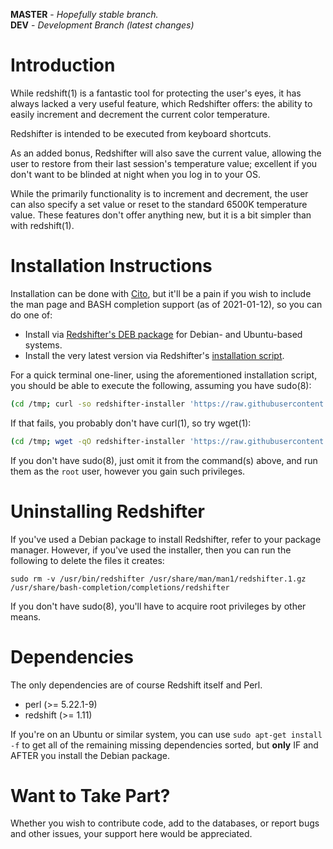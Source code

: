 **MASTER** - _Hopefully stable branch._\
**DEV** - _Development Branch (latest changes)_

# Introduction

While redshift(1) is a fantastic tool for protecting the user's eyes, it has always lacked a very useful feature, which Redshifter offers: the ability to easily increment and decrement the current color temperature.

Redshifter is intended to be executed from keyboard shortcuts.

As an added bonus, Redshifter will also save the current value, allowing the user to restore from their last session's temperature value; excellent if you don't want to be blinded at night when you log in to your OS.

While the primarily functionality is to increment and decrement, the user can also specify a set value or reset to the standard 6500K temperature value. These features don't offer anything new, but it is a bit simpler than with redshift(1).

# Installation Instructions

Installation can be done with [Cito](https://github.com/terminalforlife/Extra/blob/master/source/cito), but it'll be a pain if you wish to include the man page and BASH completion support (as of 2021-01-12), so you can do one of:

  * Install via [Redshifter's DEB package](https://github.com/terminalforlife/DEB-Packages/tree/master/redshifter) for Debian- and Ubuntu-based systems.
  * Install the very latest version via Redshifter's [installation script](https://github.com/terminalforlife/PerlProjects/blob/master/source/redshifter/redshifter-installer).

For a quick terminal one-liner, using the aforementioned installation script, you should be able to execute the following, assuming you have sudo(8):

```sh
(cd /tmp; curl -so redshifter-installer 'https://raw.githubusercontent.com/terminalforlife/PerlProjects/master/source/redshifter/redshifter-installer' && sudo \sh redshifter-installer; rm redshifter-installer)
```

If that fails, you probably don't have curl(1), so try wget(1):

```sh
(cd /tmp; wget -qO redshifter-installer 'https://raw.githubusercontent.com/terminalforlife/PerlProjects/master/source/redshifter/redshifter-installer' && sudo \sh redshifter-installer; rm redshifter-installer)
```

If you don't have sudo(8), just omit it from the command(s) above, and run them as the `root` user, however you gain such privileges.

# Uninstalling Redshifter

If you've used a Debian package to install Redshifter, refer to your package manager. However, if you've used the installer, then you can run the following to delete the files it creates:

```
sudo rm -v /usr/bin/redshifter /usr/share/man/man1/redshifter.1.gz /usr/share/bash-completion/completions/redshifter
```

If you don't have sudo(8), you'll have to acquire root privileges by other means.

# Dependencies

The only dependencies are of course Redshift itself and Perl.

  * perl (>= 5.22.1-9)
  * redshift (>= 1.11)

If you're on an Ubuntu or similar system, you can use `sudo apt-get install -f` to get all of the remaining missing dependencies sorted, but **only** IF and AFTER you install the Debian package.

# Want to Take Part?

Whether you wish to contribute code, add to the databases, or report bugs and other issues, your support here would be appreciated.
